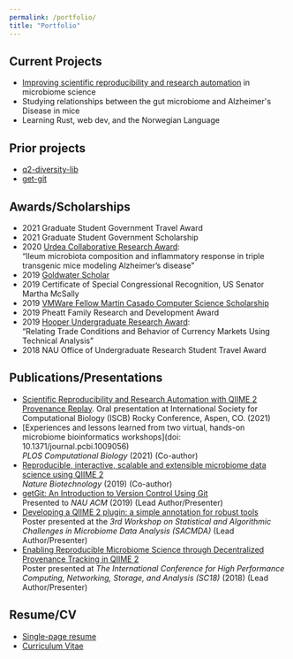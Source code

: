 ```yaml
---
permalink: /portfolio/
title: "Portfolio"
---
```


## Current Projects

<!-- Figure out how to make these clickable images. Link to blog posts where necessary -->
- [Improving scientific reproducibility and research automation](github.com/chriskeefe/provenance_py)
  in microbiome science
- Studying relationships between the gut microbiome and Alzheimer's Disease in mice
- Learning Rust, web dev, and the Norwegian Language

## Prior projects
<!-- Figure out how to make these clickable images. -->
- [q2-diversity-lib](https://github.com/qiime2/q2-diversity-lib)
- [get-git](https://github.com/ChrisKeefe/getGitPresentation/)

## Awards/Scholarships
- 2021 Graduate Student Government Travel Award
- 2021 Graduate Student Government Scholarship
- 2020 [Urdea Collaborative Research Award](https://nau.edu/undergraduate-research/urdea-undergraduate-research-award/):  
  “Ileum microbiota composition and inflammatory response in triple transgenic mice modeling Alzheimer’s disease”
- 2019 [Goldwater Scholar](https://goldwaterscholarship.gov/2019-scholars-by-state-of-legal-residence/)
- 2019 Certificate of Special Congressional Recognition, US Senator Martha McSally
- 2019 [VMWare Fellow Martin Casado Computer Science Scholarship](https://nau.edu/school-of-informatics-computing-and-cyber-systems/vmware-fellow-martin-casado-computer-science-scholarship/)
- 2019 Pheatt Family Research and Development Award
- 2019 [Hooper Undergraduate Research Award](https://nau.edu/Undergraduate-Research/Hooper-Undergraduate-Research-Award/):  
  “Relating Trade Conditions and Behavior of Currency Markets Using Technical Analysis”
- 2018 NAU Office of Undergraduate Research Student Travel Award

## Publications/Presentations

- [Scientific Reproducibility and Research Automation with QIIME 2 Provenance Replay](https://docs.google.com/presentation/d/17P2LficW_d_ZX1bkVAWrQvOoza2QaU9rfIaWWRjK4yM/edit?usp=sharing). Oral presentation at International Society for Computational Biology (ISCB) Rocky Conference, Aspen, CO. (2021)
- [Experiences and lessons learned from two virtual, hands-on microbiome bioinformatics workshops](doi: 10.1371/journal.pcbi.1009056)  
  _PLOS Computational Biology_ (2021) (Co-author)
- [Reproducible, interactive, scalable and extensible microbiome data science using QIIME 2](https://doi.org/10.1038/s41587-019-0209-9)  
  _Nature Biotechnology_ (2019) (Co-author)
- [getGit: An Introduction to Version Control Using Git](https://github.com/chriskeefe/getgitpresentation)  
  Presented to _NAU ACM_ (2019) (Lead Author/Presenter)
- [Developing a QIIME 2 plugin: a simple annotation for robust tools](doi:10.6084/m9.figshare.8014976.v1)  
  Poster presented at the _3rd Workshop on Statistical and Algorithmic Challenges in Microbiome Data Analysis (SACMDA)_ (Lead Author/Presenter)
- [Enabling Reproducible Microbiome Science through Decentralized Provenance Tracking in QIIME 2](https://doi.org/10.6084/m9.figshare.8014805.v1)  
  Poster presented at _The International Conference for High Performance Computing, Networking, Storage, and Analysis (SC18)_ (2018) (Lead Author/Presenter)

## Resume/CV
- [Single-page resume](https://docs.google.com/document/d/1Jbl1qkloK-4nHKgo4OP6idfOkjkr2rEjMXa7AyNMQGE/edit?usp=sharing)
- [Curriculum Vitae](https://docs.google.com/document/d/134LxHqjvM89BBfqrYB-zKbcnlD4qCgqhkKxLHEYf8F0/edit?usp=sharing)